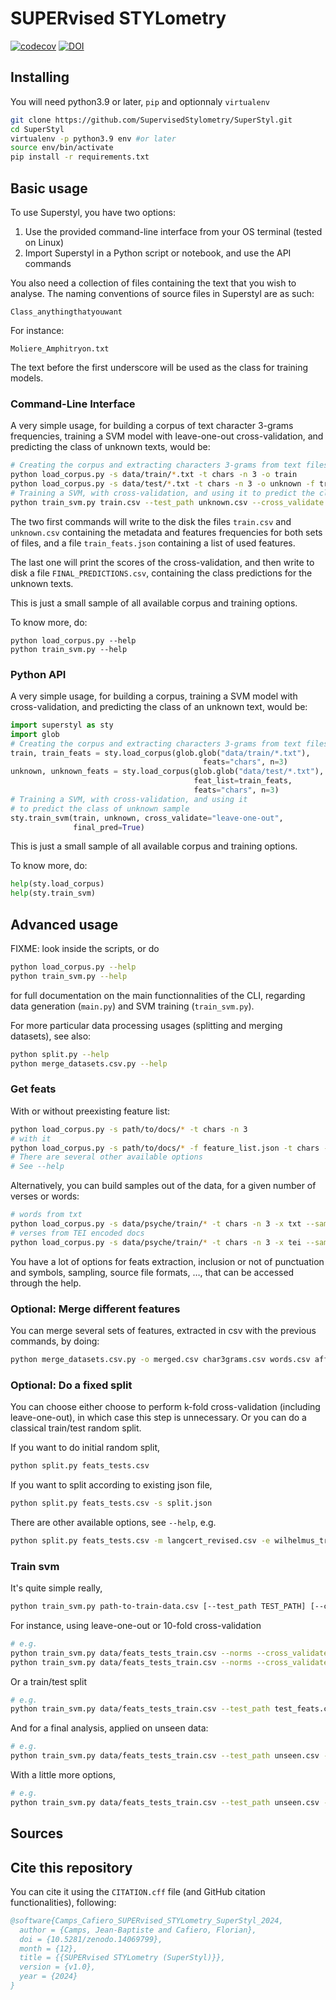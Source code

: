 # SUPERvised STYLometry

[![codecov](https://codecov.io/github/SupervisedStylometry/SuperStyl/graph/badge.svg?token=TY5HCBOOKL)](https://codecov.io/github/SupervisedStylometry/SuperStyl)
[![DOI](https://zenodo.org/badge/342586864.svg)](https://doi.org/10.5281/zenodo.14069799)

## Installing

You will need python3.9 or later, `pip` and optionnaly `virtualenv`

```bash
git clone https://github.com/SupervisedStylometry/SuperStyl.git
cd SuperStyl
virtualenv -p python3.9 env #or later
source env/bin/activate
pip install -r requirements.txt
```

## Basic usage

To use Superstyl, you have two options:

1. Use the provided command-line interface from your OS terminal (tested on Linux)
2. Import Superstyl in a Python script or notebook, and use the API commands

You also need a collection of files containing the text that you wish
to analyse. The naming conventions of source files in Superstyl are as such:

```
Class_anythingthatyouwant
```

For instance:
```
Moliere_Amphitryon.txt
```

The text before the first underscore will be used as the class for training models.

### Command-Line Interface

A very simple usage, for building a corpus of text character 3-grams frequencies, 
training a SVM model with leave-one-out cross-validation, 
and predicting the class of unknown texts, would be:

```bash
# Creating the corpus and extracting characters 3-grams from text files
python load_corpus.py -s data/train/*.txt -t chars -n 3 -o train
python load_corpus.py -s data/test/*.txt -t chars -n 3 -o unknown -f train_feats.json
# Training a SVM, with cross-validation, and using it to predict the class of unknown sample
python train_svm.py train.csv --test_path unknown.csv --cross_validate leave-one-out --final
```

The two first commands will write to the disk the files `train.csv` and `unknown.csv` 
containing the metadata and features frequencies for both sets of files, 
and a file `train_feats.json` containing a list of used features.

The last one will print the scores of the cross-validation, and then write 
to disk a file `FINAL_PREDICTIONS.csv`, containing the class predictions 
for the unknown texts.

This is just a small sample of all available corpus and training options.

To know more, do:
```commandline
python load_corpus.py --help
python train_svm.py --help
```

### Python API

A very simple usage, for building a corpus, training a SVM model with cross-validation, 
and predicting the class of an unknown text, would be:

```python
import superstyl as sty
import glob
# Creating the corpus and extracting characters 3-grams from text files
train, train_feats = sty.load_corpus(glob.glob("data/train/*.txt"), 
                                           feats="chars", n=3)
unknown, unknown_feats = sty.load_corpus(glob.glob("data/test/*.txt"), 
                                         feat_list=train_feats, 
                                         feats="chars", n=3)
# Training a SVM, with cross-validation, and using it 
# to predict the class of unknown sample
sty.train_svm(train, unknown, cross_validate="leave-one-out", 
              final_pred=True)
```

<!-- TODO: update when train_svm api will be modified -->


This is just a small sample of all available corpus and training options.

To know more, do:
```python
help(sty.load_corpus)
help(sty.train_svm)
```


## Advanced usage

FIXME: look inside the scripts, or do

```bash
python load_corpus.py --help
python train_svm.py --help
```

for full documentation on the main functionnalities of the CLI, regarding data generation (`main.py`) and SVM training (`train_svm.py`).

For more particular data processing usages (splitting and merging datasets), see also:

```bash
python split.py --help
python merge_datasets.csv.py --help
```


### Get feats

With or without preexisting feature list:

```bash
python load_corpus.py -s path/to/docs/* -t chars -n 3
# with it
python load_corpus.py -s path/to/docs/* -f feature_list.json -t chars -n 3
# There are several other available options
# See --help
```

Alternatively, you can build samples out of the data, 
for a given number of verses or words:

```bash
# words from txt
python load_corpus.py -s data/psyche/train/* -t chars -n 3 -x txt --sampling --sample_units words --sample_size 1000
# verses from TEI encoded docs
python load_corpus.py -s data/psyche/train/* -t chars -n 3 -x tei --sampling --sample_units verses --sample_size 200
```

You have a lot of options for feats extraction, inclusion or not of punctuation and symbols, sampling, source file formats, …, that can be accessed through the help.

### Optional: Merge different features

You can merge several sets of features, extracted in csv with the previous commands, by doing:

```bash
python merge_datasets.csv.py -o merged.csv char3grams.csv words.csv affixes.csv
```

### Optional: Do a fixed split

You can choose either choose to perform k-fold cross-validation (including leave-one-out), in which case
this step is unnecessary. Or you can do a classical train/test random split.

If you want to do initial random split,
```bash
python split.py feats_tests.csv
```

If you want to split according to existing json file,
```bash
python split.py feats_tests.csv -s split.json
```

There are other available options, see `--help`, e.g.

```bash
python split.py feats_tests.csv -m langcert_revised.csv -e wilhelmus_train.csv
```


### Train svm

It's quite simple really,

```bash
python train_svm.py path-to-train-data.csv [--test_path TEST_PATH] [--cross_validate {leave-one-out,k-fold}] [--k K] [--dim_reduc {pca}] [--norms] [--balance {class_weight,downsampling,Tomek,upsampling,SMOTE,SMOTETomek}] [--class_weights] [--kernel {LinearSVC,linear,polynomial,rbf,sigmoid}] [--final] [--get_coefs]
```

For instance, using leave-one-out or 10-fold cross-validation

```bash
# e.g.
python train_svm.py data/feats_tests_train.csv --norms --cross_validate leave-one-out
python train_svm.py data/feats_tests_train.csv --norms --cross_validate k-fold --k 10
```

Or a train/test split

```bash
# e.g.
python train_svm.py data/feats_tests_train.csv --test_path test_feats.csv --norms
```

And for a final analysis, applied on unseen data:

```bash
# e.g.
python train_svm.py data/feats_tests_train.csv --test_path unseen.csv --norms --final
```

With a little more options,

```bash
# e.g.
python train_svm.py data/feats_tests_train.csv --test_path unseen.csv --norms --class_weights --final --get_coefs
```



## Sources

## Cite this repository

You can cite it using the `CITATION.cff` file (and GitHub citation functionalities), following:

```bibtex
@software{Camps_Cafiero_SUPERvised_STYLometry_SuperStyl_2024,
  author = {Camps, Jean-Baptiste and Cafiero, Florian},
  doi = {10.5281/zenodo.14069799},
  month = {12},
  title = {{SUPERvised STYLometry (SuperStyl)}},
  version = {v1.0},
  year = {2024}
}







